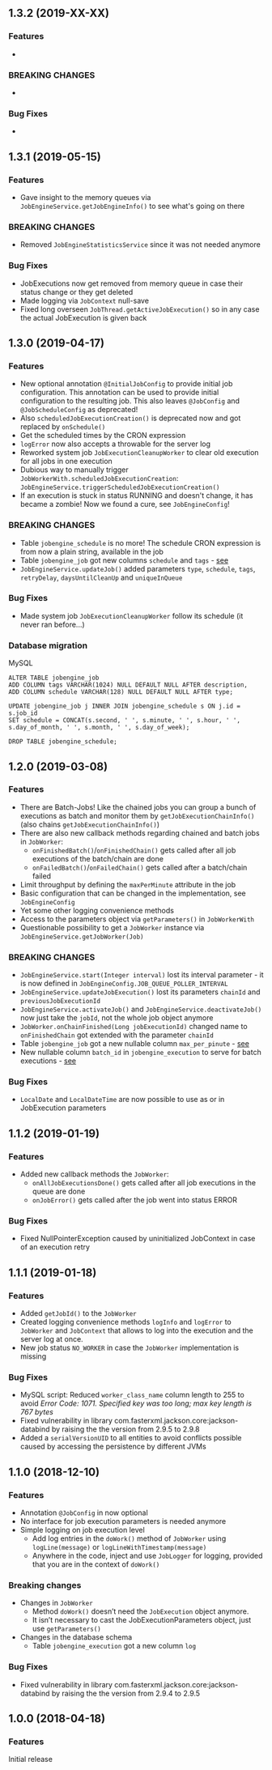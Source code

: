 

<!--
### Bug Fixes
### Features
### BREAKING CHANGES
-->

<a name="1.3.2"></a>

## 1.3.2 (2019-XX-XX)

### Features

* 

### BREAKING CHANGES

* 

### Bug Fixes

* 


<a name="1.3.1"></a>

## 1.3.1 (2019-05-15)

### Features

* Gave insight to the memory queues via `JobEngineService.getJobEngineInfo()` to see what's going on there

### BREAKING CHANGES

* Removed `JobEngineStatisticsService` since it was not needed anymore

### Bug Fixes

* JobExecutions now get removed from memory queue in case their status change or they get deleted
* Made logging via `JobContext` null-save
* Fixed long overseen `JobThread.getActiveJobExecution()` so in any case the actual JobExecution is given back



<a name="1.3.0"></a>

## 1.3.0 (2019-04-17)

### Features

* New optional annotation `@InitialJobConfig` to provide initial job configuration. This annotation can be used to provide initial configuration to the resulting job. This also leaves `@JobConfig` and `@JobScheduleConfig` as deprecated!
* Also `scheduledJobExecutionCreation()` is deprecated now and got replaced by `onSchedule()`
* Get the scheduled times by the CRON expression
* `logError` now also accepts a throwable for the server log
* Reworked system job `JobExecutionCleanupWorker` to clear old execution for all jobs in one execution
* Dubious way to manually trigger `JobWorkerWith.scheduledJobExecutionCreation`: `JobEngineService.triggerScheduledJobExecutionCreation()`
* If an execution is stuck in status RUNNING and doesn't change, it has became a zombie! Now we found a cure, see `JobEngineConfig`!

### BREAKING CHANGES

* Table `jobengine_schedule` is no more! The schedule CRON expression is from now a plain string, available in the job
* Table `jobengine_job` got new columns `schedule` and `tags` - [see](https://github.com/coodoo-io/workhorse/tree/master/src/main/resources/sql)
* `JobEngineService.updateJob()` added parameters `type`, `schedule`, `tags`, `retryDelay`, `daysUntilCleanUp` and `uniqueInQueue`

### Bug Fixes

* Made system job `JobExecutionCleanupWorker` follow its schedule (it never ran before...)


### Database migration

MySQL

```
ALTER TABLE jobengine_job 
ADD COLUMN tags VARCHAR(1024) NULL DEFAULT NULL AFTER description,
ADD COLUMN schedule VARCHAR(128) NULL DEFAULT NULL AFTER type;

UPDATE jobengine_job j INNER JOIN jobengine_schedule s ON j.id = s.job_id
SET schedule = CONCAT(s.second, ' ', s.minute, ' ', s.hour, ' ', s.day_of_month, ' ', s.month, ' ', s.day_of_week);

DROP TABLE jobengine_schedule;
```


<a name="1.1.2"></a>

## 1.2.0 (2019-03-08)

### Features

* There are Batch-Jobs! Like the chained jobs you can group a bunch of executions as batch and monitor them by `getJobExecutionChainInfo()` (also chains `getJobExecutionChainInfo()`)
* There are also new callback methods regarding chained and batch jobs in `JobWorker`: 
  * `onFinishedBatch()`/`onFinishedChain()` gets called after all job executions of the batch/chain are done
  * `onFailedBatch()`/`onFailedChain()` gets called after a batch/chain failed
* Limit throughput by defining the `maxPerMinute` attribute in the job  
* Basic configuration that can be changed in the implementation, see `JobEngineConfig`
* Yet some other logging convenience methods
* Access to the parameters object via `getParameters()` in `JobWorkerWith`
* Questionable possibility to get a `JobWorker` instance via `JobEngineService.getJobWorker(Job)`

### BREAKING CHANGES

* `JobEngineService.start(Integer interval)` lost its interval parameter - it is now defined in `JobEngineConfig.JOB_QUEUE_POLLER_INTERVAL`
* `JobEngineService.updateJobExecution()` lost its parameters `chainId` and `previousJobExecutionId`
* `JobEngineService.activateJob()` and `JobEngineService.deactivateJob()` now just take the `jobId`, not the whole job object anymore
* `JobWorker.onChainFinished(Long jobExecutionId)` changed name to `onFinishedChain` got extended with the parameter `chainId`
* Table `jobengine_job` got a new nullable column `max_per_pinute` - [see](https://github.com/coodoo-io/workhorse/tree/master/src/main/resources/sql)
* New nullable column `batch_id` in `jobengine_execution` to serve for batch executions - [see](https://github.com/coodoo-io/workhorse/tree/master/src/main/resources/sql)

### Bug Fixes

* `LocalDate` and `LocalDateTime` are now possible to use as or in JobExecution parameters

<a name="1.1.2"></a>

## 1.1.2 (2019-01-19)

### Features

* Added new callback methods the `JobWorker`: 
  * `onAllJobExecutionsDone()` gets called after all job executions in the queue are done
  * `onJobError()` gets called after the job went into status ERROR

### Bug Fixes

* Fixed NullPointerException caused by uninitialized JobContext in case of an execution retry


<a name="1.1.1"></a>

## 1.1.1 (2019-01-18)

### Features

* Added `getJobId()` to the `JobWorker` 
* Created logging convenience methods `logInfo` and `logError` to `JobWorker` and `JobContext` that allows to log into the execution and the server log at once.
* New job status `NO_WORKER` in case the `JobWorker` implementation is missing

### Bug Fixes

* MySQL script: Reduced `worker_class_name` column length to 255 to avoid *Error Code: 1071. Specified key was too long; max key length is 767 bytes*
* Fixed vulnerability in library com.fasterxml.jackson.core:jackson-databind by raising the the version from 2.9.5 to 2.9.8
* Added a `serialVersionUID` to all entities to avoid conflicts possible caused by accessing the persistence by different JVMs 


<a name="1.1.0"></a>

## 1.1.0 (2018-12-10)

### Features

* Annotation `@JobConfig` in now optional
* No interface for job execution parameters is needed anymore
* Simple logging on job execution level
  * Add log entries in the `doWork()` method of `JobWorker` using `logLine(message)` or `logLineWithTimestamp(message)`
  * Anywhere in the code, inject and use `JobLogger` for logging, provided that you are in the context of `doWork()`

### Breaking changes

* Changes in `JobWorker`
  * Method `doWork()` doesn’t need the `JobExecution` object anymore.
  * It isn’t necessary to cast the JobExecutionParameters object, just use `getParameters()`
* Changes in the database schema
  * Table `jobengine_execution` got a new column `log`

### Bug Fixes

* Fixed vulnerability in library com.fasterxml.jackson.core:jackson-databind by raising the the version from 2.9.4 to 2.9.5

<a name="1.0.0"></a>

## 1.0.0 (2018-04-18)

### Features

Initial release